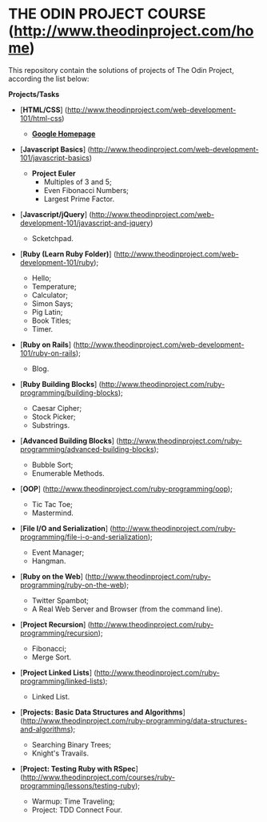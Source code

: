 # THE ODIN PROJECT COURSE (http://www.theodinproject.com/home)

This repository contain the solutions of projects of The Odin Project, according the list below:

**Projects/Tasks**

- [**HTML/CSS**] (http://www.theodinproject.com/web-development-101/html-css)
  - [**Google Homepage**](https://github.com/fcarlosdev/the_odin_project/tree/master/google_homepage)

- [**Javascript Basics**] (http://www.theodinproject.com/web-development-101/javascript-basics)
  - **Project Euler**
    - Multiples of 3 and 5;
    - Even Fibonacci Numbers;
    - Largest Prime Factor.

- [**Javascript/jQuery**] (http://www.theodinproject.com/web-development-101/javascript-and-jquery)
  - Scketchpad.

- [**Ruby (Learn Ruby Folder)**] (http://www.theodinproject.com/web-development-101/ruby);
  - Hello;
  - Temperature;
  - Calculator;
  - Simon Says;
  - Pig Latin;
  - Book Titles;
  - Timer.

- [**Ruby on Rails**] (http://www.theodinproject.com/web-development-101/ruby-on-rails);
  - Blog.

- [**Ruby Building Blocks**] (http://www.theodinproject.com/ruby-programming/building-blocks);
  - Caesar Cipher;
  - Stock Picker;
  - Substrings.

- [**Advanced Building Blocks**] (http://www.theodinproject.com/ruby-programming/advanced-building-blocks);
  - Bubble Sort;
  - Enumerable Methods.

- [**OOP**] (http://www.theodinproject.com/ruby-programming/oop);
  - Tic Tac Toe;
  - Mastermind.

- [**File I/O and Serialization**] (http://www.theodinproject.com/ruby-programming/file-i-o-and-serialization);
  - Event Manager;
  - Hangman.

- [**Ruby on the Web**] (http://www.theodinproject.com/ruby-programming/ruby-on-the-web);
  - Twitter Spambot;
  - A Real Web Server and Browser (from the command line).

- [**Project Recursion**] (http://www.theodinproject.com/ruby-programming/recursion);
  - Fibonacci;
  - Merge Sort.

- [**Project Linked Lists**] (http://www.theodinproject.com/ruby-programming/linked-lists);
  - Linked List.

- [**Projects: Basic Data Structures and Algorithms**] (http://www.theodinproject.com/ruby-programming/data-structures-and-algorithms);
  - Searching Binary Trees;
  - Knight's Travails.

- [**Project: Testing Ruby with RSpec**]
 (http://www.theodinproject.com/courses/ruby-programming/lessons/testing-ruby);
  - Warmup: Time Traveling;
  - Project: TDD Connect Four.
